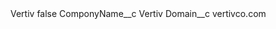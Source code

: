 <?xml version="1.0" encoding="UTF-8"?>
<CustomMetadata xmlns="http://soap.sforce.com/2006/04/metadata" xmlns:xsi="http://www.w3.org/2001/XMLSchema-instance" xmlns:xsd="http://www.w3.org/2001/XMLSchema">
    <label>Vertiv</label>
    <protected>false</protected>
    <values>
        <field>ComponyName__c</field>
        <value xsi:type="xsd:string">Vertiv</value>
    </values>
    <values>
        <field>Domain__c</field>
        <value xsi:type="xsd:string">vertivco.com</value>
    </values>
</CustomMetadata>
